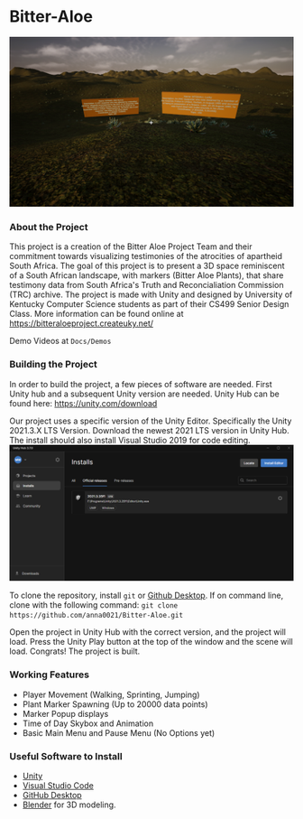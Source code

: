 # Bitter-Aloe

![Main](./Docs/Images/READMEFront.png)

### About the Project
This project is a creation of the Bitter Aloe Project Team and their commitment towards visualizing testimonies of the  atrocities of apartheid South Africa. The goal of this project is to present a 3D space reminiscent of a South African landscape, with markers (Bitter Aloe Plants), that share testimony data from South Africa's Truth and Reconcialiation Commission (TRC) archive. The project is made with Unity and designed by University of Kentucky Computer Science students as part of their CS499 Senior Design Class. 
More information can be found online at https://bitteraloeproject.createuky.net/

Demo Videos at `Docs/Demos`

### Building the Project
In order to build the project, a few pieces of software are needed. First Unity hub and a subsequent Unity version are needed. Unity Hub can be found here: https://unity.com/download

Our project uses a specific version of the Unity Editor. Specifically the Unity 2021.3.X LTS Version. Download the newest 2021 LTS version in Unity Hub. The install should also install Visual Studio 2019 for code editing.
![](./Docs/Images/UnityHubInstalls.png)

To clone the repository, install `git` or [Github Desktop](https://desktop.github.com/). If on command line, clone with the following command: 
`git clone https://github.com/anna0021/Bitter-Aloe.git`

Open the project in Unity Hub with the correct version, and the project will load. Press the Unity Play button at the top of the window and the scene will load. Congrats! The project is built.

### Working Features
 - Player Movement (Walking, Sprinting, Jumping)
 - Plant Marker Spawning (Up to 20000 data points)
 - Marker Popup displays
 - Time of Day Skybox and Animation
 - Basic Main Menu and Pause Menu (No Options yet) 

### Useful Software to Install
 - [Unity](https://unity.com/download)
 - [Visual Studio Code](https://code.visualstudio.com/)
 - [GitHub Desktop](https://desktop.github.com/)
 - [Blender](https://www.blender.org/download/) for 3D modeling.



